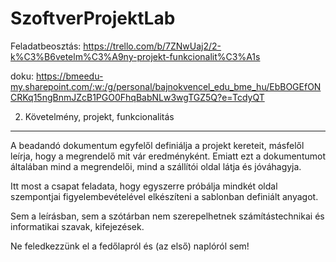 # SzoftverProjektLab

Feladatbeosztás: https://trello.com/b/7ZNwUaj2/2-k%C3%B6vetelm%C3%A9ny-projekt-funkcionalit%C3%A1s

doku: https://bmeedu-my.sharepoint.com/:w:/g/personal/bajnokvencel_edu_bme_hu/EbBOGEfONCRKq15ngBnmJZcB1PGO0FhqBabNLw3wgTGZ5Q?e=TcdyQT

2. Követelmény, projekt, funkcionalitás 
---------------------------------------

A beadandó dokumentum egyfelől definiálja a projekt kereteit, másfelől leírja, hogy a megrendelő mit vár eredményként. Emiatt ezt a dokumentumot általában mind a megrendelői, mind a szállítói oldal látja és jóváhagyja.

Itt most a csapat feladata, hogy egyszerre próbálja mindkét oldal szempontjai figyelembevételével elkészíteni a sablonban definiált anyagot.

Sem a leírásban, sem a szótárban nem szerepelhetnek számítástechnikai és informatikai szavak, kifejezések. 

Ne feledkezzünk el a fedőlapról és (az első) naplóról sem!

